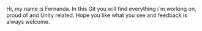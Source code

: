 Hi, my name is Fernanda.
In this Git you will find everything i´m working on, proud of and Unity related.
Hope you like what you see and feedback is always welcome.


